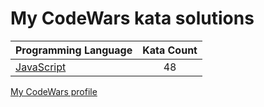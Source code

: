# My CodeWars kata solutions

|    Programming Language  |    Kata Count  | 
|----------|:-------------:|
| [JavaScript](https://github.com/nikitapozdeev/programming-problems/tree/master/codewars/javascript) | 48 |

[My CodeWars profile](https://www.codewars.com/users/crabn3bula)
